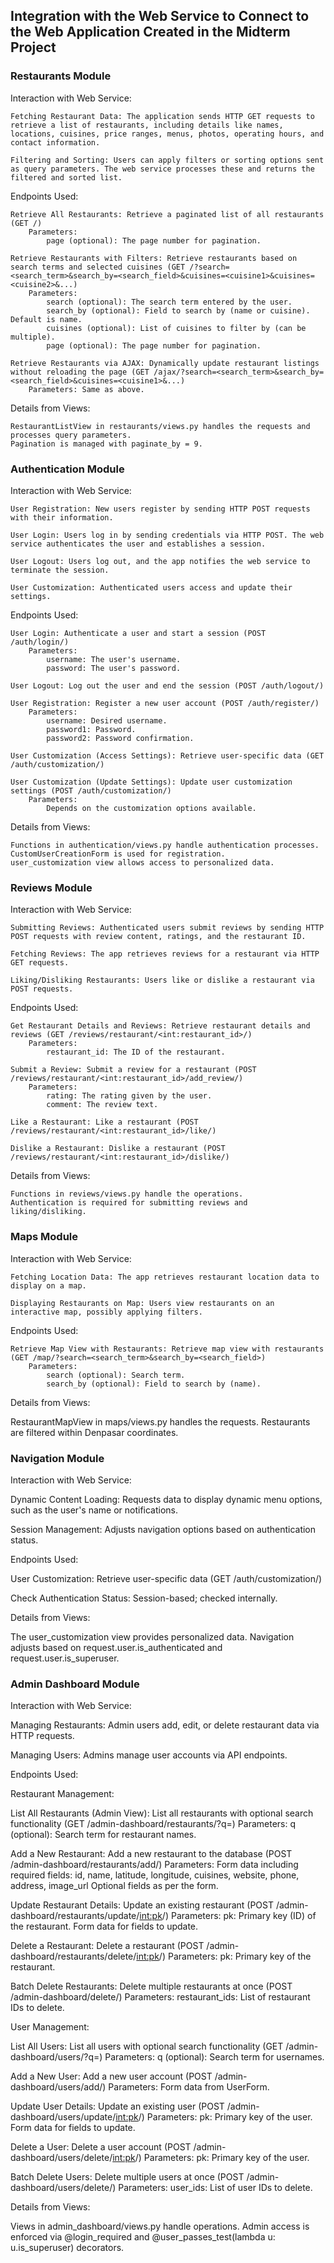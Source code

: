 ## Integration with the Web Service to Connect to the Web Application Created in the Midterm Project

### Restaurants Module

Interaction with Web Service:

    Fetching Restaurant Data: The application sends HTTP GET requests to retrieve a list of restaurants, including details like names, locations, cuisines, price ranges, menus, photos, operating hours, and contact information.

    Filtering and Sorting: Users can apply filters or sorting options sent as query parameters. The web service processes these and returns the filtered and sorted list.

Endpoints Used:

    Retrieve All Restaurants: Retrieve a paginated list of all restaurants (GET /)
        Parameters:
            page (optional): The page number for pagination.

    Retrieve Restaurants with Filters: Retrieve restaurants based on search terms and selected cuisines (GET /?search=<search_term>&search_by=<search_field>&cuisines=<cuisine1>&cuisines=<cuisine2>&...)
        Parameters:
            search (optional): The search term entered by the user.
            search_by (optional): Field to search by (name or cuisine). Default is name.
            cuisines (optional): List of cuisines to filter by (can be multiple).
            page (optional): The page number for pagination.

    Retrieve Restaurants via AJAX: Dynamically update restaurant listings without reloading the page (GET /ajax/?search=<search_term>&search_by=<search_field>&cuisines=<cuisine1>&...)
        Parameters: Same as above.

Details from Views:

    RestaurantListView in restaurants/views.py handles the requests and processes query parameters.
    Pagination is managed with paginate_by = 9.

### Authentication Module

Interaction with Web Service:

    User Registration: New users register by sending HTTP POST requests with their information.

    User Login: Users log in by sending credentials via HTTP POST. The web service authenticates the user and establishes a session.

    User Logout: Users log out, and the app notifies the web service to terminate the session.

    User Customization: Authenticated users access and update their settings.

Endpoints Used:

    User Login: Authenticate a user and start a session (POST /auth/login/)
        Parameters:
            username: The user's username.
            password: The user's password.

    User Logout: Log out the user and end the session (POST /auth/logout/)

    User Registration: Register a new user account (POST /auth/register/)
        Parameters:
            username: Desired username.
            password1: Password.
            password2: Password confirmation.

    User Customization (Access Settings): Retrieve user-specific data (GET /auth/customization/)

    User Customization (Update Settings): Update user customization settings (POST /auth/customization/)
        Parameters:
            Depends on the customization options available.

Details from Views:

    Functions in authentication/views.py handle authentication processes.
    CustomUserCreationForm is used for registration.
    user_customization view allows access to personalized data.

### Reviews Module

Interaction with Web Service:

    Submitting Reviews: Authenticated users submit reviews by sending HTTP POST requests with review content, ratings, and the restaurant ID.

    Fetching Reviews: The app retrieves reviews for a restaurant via HTTP GET requests.

    Liking/Disliking Restaurants: Users like or dislike a restaurant via POST requests.

Endpoints Used:

    Get Restaurant Details and Reviews: Retrieve restaurant details and reviews (GET /reviews/restaurant/<int:restaurant_id>/)
        Parameters:
            restaurant_id: The ID of the restaurant.

    Submit a Review: Submit a review for a restaurant (POST /reviews/restaurant/<int:restaurant_id>/add_review/)
        Parameters:
            rating: The rating given by the user.
            comment: The review text.

    Like a Restaurant: Like a restaurant (POST /reviews/restaurant/<int:restaurant_id>/like/)

    Dislike a Restaurant: Dislike a restaurant (POST /reviews/restaurant/<int:restaurant_id>/dislike/)

Details from Views:

    Functions in reviews/views.py handle the operations.
    Authentication is required for submitting reviews and liking/disliking.

### Maps Module

Interaction with Web Service:

    Fetching Location Data: The app retrieves restaurant location data to display on a map.

    Displaying Restaurants on Map: Users view restaurants on an interactive map, possibly applying filters.

Endpoints Used:

    Retrieve Map View with Restaurants: Retrieve map view with restaurants (GET /map/?search=<search_term>&search_by=<search_field>)
        Parameters:
            search (optional): Search term.
            search_by (optional): Field to search by (name).

Details from Views:

RestaurantMapView in maps/views.py handles the requests.
Restaurants are filtered within Denpasar coordinates.


### Navigation Module

Interaction with Web Service:

Dynamic Content Loading: Requests data to display dynamic menu options, such as the user's name or notifications.

Session Management: Adjusts navigation options based on authentication status.

Endpoints Used:

User Customization: Retrieve user-specific data (GET /auth/customization/)

Check Authentication Status: Session-based; checked internally.

Details from Views:

The user_customization view provides personalized data.
Navigation adjusts based on request.user.is_authenticated and request.user.is_superuser.

### Admin Dashboard Module

Interaction with Web Service:

Managing Restaurants: Admin users add, edit, or delete restaurant data via HTTP requests.

Managing Users: Admins manage user accounts via API endpoints.

Endpoints Used:

Restaurant Management:

List All Restaurants (Admin View): List all restaurants with optional search functionality (GET /admin-dashboard/restaurants/?q=<query>)
Parameters:
q (optional): Search term for restaurant names.

Add a New Restaurant: Add a new restaurant to the database (POST /admin-dashboard/restaurants/add/)
Parameters:
Form data including required fields:
id, name, latitude, longitude, cuisines, website, phone, address, image_url
Optional fields as per the form.

Update Restaurant Details: Update an existing restaurant (POST /admin-dashboard/restaurants/update/<int:pk>/)
Parameters:
pk: Primary key (ID) of the restaurant.
Form data for fields to update.

Delete a Restaurant: Delete a restaurant (POST /admin-dashboard/restaurants/delete/<int:pk>/)
Parameters:
pk: Primary key of the restaurant.

Batch Delete Restaurants: Delete multiple restaurants at once (POST /admin-dashboard/delete/)
Parameters:
restaurant_ids: List of restaurant IDs to delete.

User Management:

List All Users: List all users with optional search functionality (GET /admin-dashboard/users/?q=<query>)
Parameters:
q (optional): Search term for usernames.

Add a New User: Add a new user account (POST /admin-dashboard/users/add/)
Parameters:
Form data from UserForm.

Update User Details: Update an existing user (POST /admin-dashboard/users/update/<int:pk>/)
Parameters:
pk: Primary key of the user.
Form data for fields to update.

Delete a User: Delete a user account (POST /admin-dashboard/users/delete/<int:pk>/)
Parameters:
pk: Primary key of the user.

Batch Delete Users: Delete multiple users at once (POST /admin-dashboard/users/delete/)
Parameters:
user_ids: List of user IDs to delete.

Details from Views:

Views in admin_dashboard/views.py handle operations.
Admin access is enforced via @login_required and @user_passes_test(lambda u: u.is_superuser) decorators.
